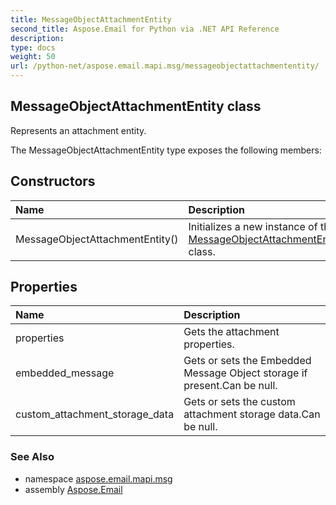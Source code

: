 ```yaml
---
title: MessageObjectAttachmentEntity
second_title: Aspose.Email for Python via .NET API Reference
description: 
type: docs
weight: 50
url: /python-net/aspose.email.mapi.msg/messageobjectattachmententity/
---
```


## MessageObjectAttachmentEntity class

Represents an attachment entity.

The MessageObjectAttachmentEntity type exposes the following members:
## Constructors
| Name | Description |
| :- | :- |
|MessageObjectAttachmentEntity()|Initializes a new instance of the [MessageObjectAttachmentEntity](/python-net/aspose.email.mapi.msg/messageobjectattachmententity/) class.|
## Properties
| Name | Description |
| :- | :- |
|properties|Gets the attachment properties.|
|embedded_message|Gets or sets the Embedded Message Object storage if present.Can be null.|
|custom_attachment_storage_data|Gets or sets the custom attachment storage data.Can be null.|

### See Also

* namespace [aspose.email.mapi.msg](/python-net/aspose.email.mapi.msg/)
* assembly [Aspose.Email](/python-net/)

